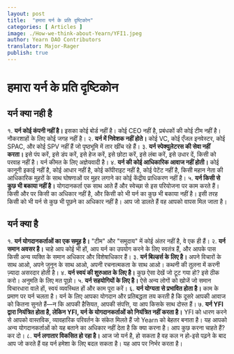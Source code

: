 ```yaml
---
layout: post
title:  "हमारा यर्न के प्रति दृष्टिकोन"
categories: [ Articles ]
image: ./How-we-think-about-Yearn/YFI1.jpeg
author: Yearn DAO Contributors
translator: Major-Rager
publish: true
---
```


# हमारा यर्न के प्रति दृष्टिकोन

## यर्न क्या नही है

१. **यर्न कोई कंपनी नहीं है।** इसका कोई बोर्ड नहीं है। कोई CEO नहीं है, प्रबंधकों की कोई टीम नहीं है। नौकरशाहों के लिए कोई जगह नहीं है।
२. **यर्न में निवेशक नहीं होते।** कोई VC, कोई एँजल इनवेस्टर, कोई SPAC, और कोई SPV नहीं हैं जो पृष्ठभूमि में तार खींच रहे हैं।
३. **यर्न स्पेक्युलेटरस की सेवा नहीं करता।** इसे पंप करें, इसे डंप करें, इसे हेज करें, इसे छोटा करें, इसे लंबा करें, इसे उधार दें, किसी को परवाह नहीं है। यर्न कीमत के लिए अज्ञेयवादी है।
४. **यर्न की कोई आधिकारिक आवाज नहीं होती।** कोई कानूनी इकाई नहीं है, कोई आधार नहीं है, कोई कॉपीराइट नहीं है, कोई पेटेंट नहीं है, किसी महान नेता की आधिकारिक मुहरों के साथ घोषणाओं पर मुहर लगाने का कोई केंद्रीय प्राधिकरण नहीं है।
५. **यर्न किसी से कुछ भी बकाया नहीं है।** योगदानकर्ता एक साथ आते हैं और स्वेच्छा से इस परियोजना पर काम करते हैं। किसी और पर किसी का अधिकार नहीं है, और किसी को भी यर्न का कुछ भी बकाया नहीं है। इसी तरह किसी को भी यर्न से कुछ भी पूछने का अधिकार नहीं है। आप जो डालते हैं वह आपको वापस मिल जाता है।

## यर्न क्या है

१. **यर्न योगदानकर्ताओं का एक समूह है।** "टीम" और "समुदाय" में कोई अंतर नहीं है, वे एक ही हैं।
२. **यर्न समान अवसर है।** चाहे आप कोई भी हों, आप यर्न का उपयोग करने के लिए स्वतंत्र हैं, और आपके पास किसी अन्य व्यक्ति के समान अधिकार और विशेषाधिकार हैं।
३. **यर्न बिल्डर्स के लिए है।** अपने विचारों के साथ आओ, अपने जुनून के साथ आओ, अपनी रचनात्मकता के साथ आओ। कथनी की तुलना में करनी ज़्यादा असरदार होती है।
४. **यर्न स्वयं की शुरुआत के लिए है।** कुछ ऐसा देखें जो टूट गया हो? इसे ठीक करो। अनुमति के लिए मत पूछो।
५. **यर्न सहयोगियों के लिए है।** ऐसे अन्य लोगों को खोजें जो समान विचारधारा वाले हों, स्वयं व्यवस्थित हों और काम पूरा करें।
६. **यर्न योग्यता से प्रभावित होता है।** काम के प्रमाण पर यर्न चलता है। यर्न के लिए आपका योगदान और प्रतिबद्धता तय करती है कि दूसरे आपकी आवाज को कितना सुनते हैं—न कि आपकी हैसियत, आपकी संपत्ति, या आप किसके साथ दोस्त हैं।
७. **यर्न YFI द्वारा नियंत्रित होता है, लेकिन YFI, यर्न के योगदानकर्ताओं को नियंत्रित नहीं करता है।** YFI को धारण करने से आपको वास्तविक, व्यावहारिक परिवर्तन के संकेत मिलते हैं जो Yearn को बेहतर बनाता है। यह आपको अन्य योगदानकर्ताओं को यह बताने का अधिकार नहीं देता है कि क्या करना है। आप कुछ करना चाहते हैं? कर दो।
८. **यर्न लगातार विकसित हो रहा है।** आज जो यर्न है, हो सकता है वह कल न हो-इसे पढ़ने के बाद आप जो करते हैं वह यर्न हमेशा के लिए बदल सकता है। यह आप पर निर्भर करता है।